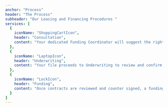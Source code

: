 ```yaml
---
anchor: "Process"
header: "The Process"
subheader: "Our Leasing and Financing Procedures "
services: [
  {
    iconName: "ShoppingCartIcon",
    header: "Consultation",
    content: "Your dedicated Funding Coordinator will suggest the right product for your business. Once decided, an official application will be submitted. 30 - 60 minute Process."
  },
  {
    iconName: "LaptopIcon",
    header: "Underwriting",
    content: "Your file proceeds to Underwriting to review and confirm documents. Once done a formal contract is drafted to be electronically signed. 1-3 Hour Process."
  },
  {
    iconName: "LockIcon",
    header: "Funding",
    content: "Once contracts are reviewed and counter signed, a funding call will take place to confirm all details, funds will be sent to your account & formally welcome you to our list of satisfied clients"
  }
]
---
```


